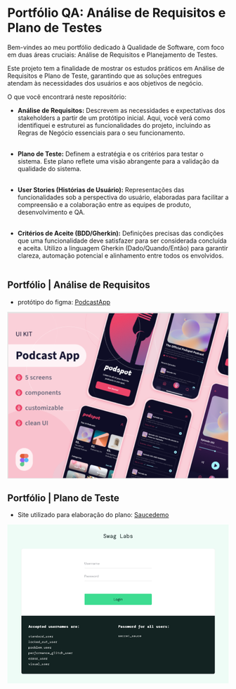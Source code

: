# Portfólio QA: Análise de Requisitos e Plano de Testes

Bem-vindes ao meu portfólio dedicado à Qualidade de Software, com foco em duas áreas cruciais: Análise de Requisitos e Planejamento de Testes.

Este projeto tem a finalidade de mostrar os estudos práticos em Análise de Requisitos e Plano de Teste, garantindo que as soluções entregues atendam às necessidades dos usuários e aos objetivos de negócio.


O que você encontrará neste repositório:

- **Análise de Requisitos:** Descrevem as necessidades e expectativas dos stakeholders a partir de um protótipo inicial. Aqui, você verá como identifiquei e estruturei as funcionalidades do projeto, incluindo as Regras de Negócio essenciais para o seu funcionamento.
  <br>
  <br>

- **Plano de Teste:** Definem a estratégia e os critérios para testar o sistema. Este plano reflete uma visão abrangente para a validação da qualidade do sistema.
  <br>
  <br>

- **User Stories (Histórias de Usuário):** Representações das funcionalidades sob a perspectiva do usuário, elaboradas para facilitar a compreensão e a colaboração entre as equipes de produto, desenvolvimento e QA.
  <br>
  <br>

- **Critérios de Aceite (BDD/Gherkin):** Definições precisas das condições que uma funcionalidade deve satisfazer para ser considerada concluída e aceita. Utilizo a linguagem Gherkin (Dado/Quando/Então) para garantir clareza, automação potencial e alinhamento entre todos os envolvidos.
  <br>
  <br>


## Portfólio | Análise de Requisitos 

 - protótipo do figma: [PodcastApp](https://www.figma.com/design/ECIzSfAWHcPJSi3HxkKdUr/PodcastAppChallenge?m=auto&t=WBSxPDFw8EJ0oCFy-1)

![Referência  Protótipo](img/ref_figma_prototipo.png)

 ## Portfólio | Plano de Teste

 - Site utilizado para elaboração do plano: [Saucedemo](https://saucedemo.com/)

![Nome Site Saucedemo](img/site_saucedemo.png)